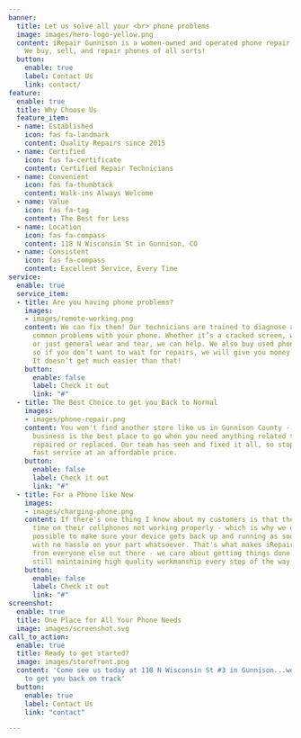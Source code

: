 ```yaml
---
banner:
  title: Let us solve all your <br> phone problems
  image: images/hero-logo-yellow.png
  content: iRepair Gunnison is a women-owned and operated phone repair business.
    We buy, sell, and repair phones of all sorts!
  button:
    enable: true
    label: Contact Us
    link: contact/
feature:
  enable: true
  title: Why Choose Us
  feature_item:
  - name: Established
    icon: fas fa-landmark
    content: Quality Repairs since 2015
  - name: Certified
    icon: fas fa-certificate
    content: Certified Repair Technicians
  - name: Convenient
    icon: fas fa-thumbtack
    content: Walk-ins Always Welcome
  - name: Value
    icon: fas fa-tag
    content: The Best for Less
  - name: Location
    icon: fas fa-compass
    content: 118 N Wisconsin St in Gunnison, CO
  - name: Consistent
    icon: fas fa-compass
    content: Excellent Service, Every Time
service:
  enable: true
  service_item:
  - title: Are you having phone problems?
    images:
    - images/remote-working.png
    content: We can fix them! Our technicians are trained to diagnose and repair most
      common problems with your phone. Whether it’s a cracked screen, water damage,
      or just general wear and tear, we can help. We also buy used phones for cash
      so if you don’t want to wait for repairs, we will give you money right away.
      It doesn’t get much easier than that!
    button:
      enable: false
      label: Check it out
      link: "#"
  - title: The Best Choice to get you Back to Normal
    images:
    - images/phone-repair.png
    content: You won't find another store like us in Gunnison County - our woman-owned
      business is the best place to go when you need anything related to mobile devices
      repaired or replaced. Our team has seen and fixed it all, so stop by today for
      fast service at an affordable price.
    button:
      enable: false
      label: Check it out
      link: "#"
  - title: For a Phone like New
    images:
    - images/charging-phone.png
    content: If there's one thing I know about my customers is that they hate wasting
      time on their cellphones not working properly - which is why we do everything
      possible to make sure your device gets back up and running as soon as possible
      with no hassle on your part whatsoever. That's what makes iRepair Gunnison different
      from everyone else out there - we care about getting things done quickly while
      still maintaining high quality workmanship every step of the way!
    button:
      enable: false
      label: Check it out
      link: "#"
screenshot:
  enable: true
  title: One Place for All Your Phone Needs
  image: images/screenshot.svg
call_to_action:
  enable: true
  title: Ready to get started?
  image: images/storefront.png
  content: 'Come see us today at 118 N Wisconsin St #3 in Gunnison...we''ll be ready
    to get you back on track'
  button:
    enable: true
    label: Contact Us
    link: "contact"

---
```

